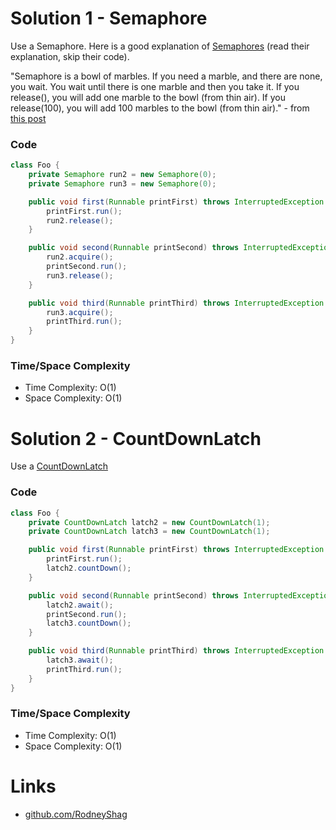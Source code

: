 # Solution 1 - Semaphore

Use a Semaphore. Here is a good explanation of [Semaphores](https://www.geeksforgeeks.org/semaphore-in-java/) (read their explanation, skip their code).

"Semaphore is a bowl of marbles. If you need a marble, and there are none, you wait. You wait until there is one marble and then you take it. If you release(), you will add one marble to the bowl (from thin air). If you release(100), you will add 100 marbles to the bowl (from thin air)." - from [this post](https://leetcode.com/problems/print-in-order/discuss/332890/Java-Basic-semaphore-solution-8ms-36MB)

### Code

```java
class Foo {
    private Semaphore run2 = new Semaphore(0);
    private Semaphore run3 = new Semaphore(0);

    public void first(Runnable printFirst) throws InterruptedException {
        printFirst.run();
        run2.release();
    }

    public void second(Runnable printSecond) throws InterruptedException {
        run2.acquire();
        printSecond.run();
        run3.release();
    }

    public void third(Runnable printThird) throws InterruptedException {
        run3.acquire();
        printThird.run();
    }
}
```

### Time/Space Complexity

-  Time Complexity: O(1)
- Space Complexity: O(1)


# Solution 2 - CountDownLatch

Use a [CountDownLatch](https://docs.oracle.com/javase/7/docs/api/java/util/concurrent/CountDownLatch.html)

### Code

```java
class Foo {
    private CountDownLatch latch2 = new CountDownLatch(1);
    private CountDownLatch latch3 = new CountDownLatch(1);

    public void first(Runnable printFirst) throws InterruptedException {
        printFirst.run();
        latch2.countDown();
    }

    public void second(Runnable printSecond) throws InterruptedException {
        latch2.await();
        printSecond.run();
        latch3.countDown();
    }

    public void third(Runnable printThird) throws InterruptedException {
        latch3.await();
        printThird.run();
    }
}
```

### Time/Space Complexity

-  Time Complexity: O(1)
- Space Complexity: O(1)


# Links

- [github.com/RodneyShag](https://github.com/RodneyShag)
